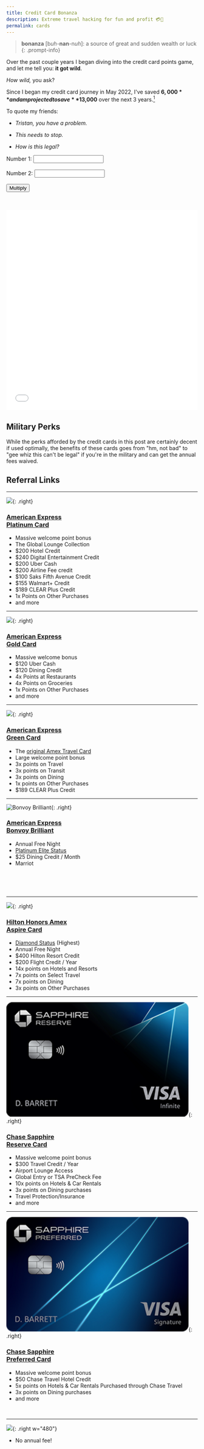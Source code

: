 ```yaml
---
title: Credit Card Bonanza
description: Extreme travel hacking for fun and profit 💳💸
permalink: cards
---
```


> **bonanza** [b*uh*-**nan**-n*uh*]: a source of great and sudden wealth or luck
{: .prompt-info}

Over the past couple years I began diving into the credit card points game, and let me tell you: **it got wild**.

*How wild,* you ask?

Since I began my credit card journey in May 2022, I've saved **$6,000** and am projected to save **$13,000** over the next 3 years.[^1]

To quote my friends:
- *Tristan, you have a problem.*

- *This needs to stop.*

- *How is this legal?*

<label for="number1">Number 1:</label>
<input type="number" id="number1">
<br>
<br>
<label for="number2">Number 2:</label>
<input type="number" id="number2">
<br>
<br>
<button onclick="mult()">Multiply</button>
<div id="result"></div>
<br>
<br>

<script>
    function mult() {
        var num1 = document.getElementById('number1').value;
        var num2 = document.getElementById('number2').value;
        var f1 = parseFloat(num1);
        var f2 = parseFloat(num2);
        var result = f1 * f2;
        document.getElementById('result').innerText = 'Result : ' + result;
    }
</script>

<iframe id="igraph" scrolling="no" style="border:none;" seamless="seamless" src="/assets/graphs/cards.html" height="525" width="100%"></iframe>

## Military Perks
While the perks afforded by the credit cards in this post are certainly decent if used optimally, the benefits of these cards goes from "hm, not bad" to "gee whiz this can't be legal" if you're in the military and can get the annual fees waived.

## Referral Links

---

![](https://icm.aexp-static.com/acquisition/card-art/NUS000000237_480x304_straight_withname.png){: .right}

### [American Express<br>Platinum Card](https://americanexpress.com/en-us/referral/platinum-card?ref=TRIStWpHU2&XL=MIANS)
- Massive welcome point bonus
- The Global Lounge Collection
- $200 Hotel Credit
- $240 Digital Entertainment Credit
- $200 Uber Cash
- $200 Airline Fee credit
- $100 Saks Fifth Avenue Credit
- $155 Walmart+ Credit
- $189 CLEAR Plus Credit
- 1x Points on Other Purchases
- and more

---

![](https://icm.aexp-static.com/acquisition/card-art/NUS000000174_480x304_straight_withname.png){: .right}

### [American Express<br>Gold Card](https://americanexpress.com/en-us/referral/gold-card?ref=TRIStWt793&XL=MIANS)
- Massive welcome bonus
- $120 Uber Cash
- $120 Dining Credit
- 4x Points at Restaurants
- 4x Points on Groceries
- 1x Points on Other Purchases
- and more

---

![](https://icm.aexp-static.com/acquisition/card-art/NUS000000274_480x304_straight_withname.png){: .right}

### [American Express<br>Green Card](#american-expressgreen-card)
- The [original Amex Travel Card](https://www.americanexpress.com/en-us/credit-cards/credit-intel/amex-green-card-benefits/)
- Large welcome point bonus
- 3x points on Travel
- 3x points on Transit
- 3x points on Dining
- 1x points on Other Purchases
- $189 CLEAR Plus Credit

---

![Bonvoy Brilliant](https://icm.aexp-static.com/acquisition/card-art/NUS000000313_480x304_straight_withname.png){: .right}

### [American Express<br>Bonvoy Brilliant](#american-expressbonvoy-brilliant)
- Annual Free Night
- [Platinum Elite Status](https://www.marriott.com/loyalty/member-benefits/platinum.mi)
- $25 Dining Credit / Month
- Marriot
<br>
<br>
<br>

---

![](https://icm.aexp-static.com/acquisition/card-art/NUS000000329_480x304_straight_withname.png){: .right}

### [Hilton Honors Amex<br>Aspire Card](#hilton-honors-amexaspire-card)
- [Diamond Status](https://www.hilton.com/en/hilton-honors/member-benefits/) (Highest)
- Annual Free Night
- $400 Hilton Resort Credit
- $200 Flight Credit / Year
- 14x points on Hotels and Resorts
- 7x points on Select Travel
- 7x points on Dining
- 3x points on Other Purchases

---

![](/assets/images/sapphire_reserve_card.png){: .right}

### [Chase Sapphire<br>Reserve Card](https://www.referyourchasecard.com/19o/PESUKFVCE7)
- Massive welcome point bonus
- $300 Travel Credit / Year
- Airport Lounge Access
- Global Entry or TSA PreCheck Fee
- 10x points on Hotels & Car Rentals
- 3x points on Dining purchases
- Travel Protection/Insurance
- and more

---

![](/assets/images/sapphire_preferred_card.png){: .right}

### [Chase Sapphire<br>Preferred Card](https://www.referyourchasecard.com/19o/PESUKFVCE7)
- Massive welcome point bonus
- $50 Chase Travel Hotel Credit
- 5x points on Hotels & Car Rentals Purchased through Chase Travel
- 3x points on Dining purchases
- and more

<br>

---

![](https://www.biltrewards.com/assets/bilt-card-theo.jpg){: .right w="480"}

- No annual fee!

<br>
<br>
<br>
<br>
<br>
<br>
<br>
<br>
<br>
<br>
<br>

---

[^1]: To see how these numbers were calculated, see [this program](https://github.com/tristan-white/chirpy-starter/blob/main/assets/graphs/credit_cards.py) I wrote.